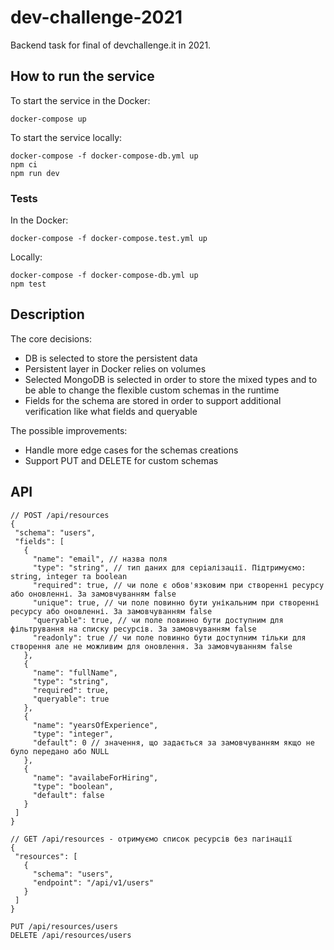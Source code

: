 # dev-challenge-2021

Backend task for final of devchallenge.it in 2021.

## How to run the service

To start the service in the Docker:
```
docker-compose up
```

To start the service locally:
```
docker-compose -f docker-compose-db.yml up
npm ci
npm run dev
```

### Tests

In the Docker:
```
docker-compose -f docker-compose.test.yml up
```

Locally:
```
docker-compose -f docker-compose-db.yml up
npm test
```

## Description

The core decisions:
- DB is selected to store the persistent data
- Persistent layer in Docker relies on volumes
- Selected MongoDB is selected in order to store the mixed types and to be able to change the flexible custom schemas in the runtime
- Fields for the schema are stored in order to support additional verification like what fields and queryable

The possible improvements:
- Handle more edge cases for the schemas creations
- Support PUT and DELETE for custom schemas

## API

```
// POST /api/resources
{
 "schema": "users",
 "fields": [
   {
     "name": "email", // назва поля
     "type": "string", // тип даних для серіалізації. Підтримуємо: string, integer та boolean
     "required": true, // чи поле є обов'язковим при створенні ресурсу або оновленні. За замовчуванням false
     "unique": true, // чи поле повинно бути унікальним при створенні ресурсу або оновленні. За замовчуванням false
     "queryable": true, // чи поле повинно бути доступним для фільтрування на списку ресурсів. За замовчуванням false
     "readonly": true // чи поле повинно бути доступним тільки для створення але не можливим для оновлення. За замовчуванням false
   },
   {
     "name": "fullName",
     "type": "string",
     "required": true,
     "queryable": true
   },
   {
     "name": "yearsOfExperience",
     "type": "integer",
     "default": 0 // значення, що задається за замовчуванням якщо не було передано або NULL
   },
   {
     "name": "availabeForHiring",
     "type": "boolean",
     "default": false
   }
 ]
}

```

```
// GET /api/resources - отримуємо список ресурсів без пагінації
{
 "resources": [
   {
     "schema": "users",
     "endpoint": "/api/v1/users"
   }
 ]
}

```

```
PUT /api/resources/users
DELETE /api/resources/users
```
